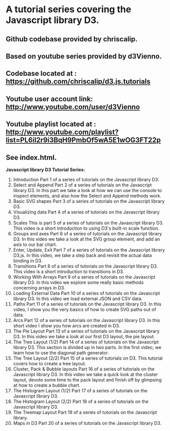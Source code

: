 # A tutorial series covering the Javascript library D3.

## Github codebase provided by chriscalip.
## Based on youtube series provided by d3Vienno.
## Codebase located at : https://github.com/chriscalip/d3.js.tutorials
## Youtube user account link: http://www.youtube.com/user/d3Vienno
## Youtube playlist located at :   http://www.youtube.com/playlist?list=PL6il2r9i3BqH9PmbOf5wA5E1wOG3FT22p
## See index.html.

**Javascript library D3 Tutorial Series:**

1. Introduction
Part 1 of a series of tutorials on the Javascript library D3.
2. Select and Append
Part 2 of a series of tutorials on the Javascript library D3. In this part we take a look at how we can use the console to inspect elements, and also how the Select and Append methods work.
3. Basic SVG shapes
Part 3 of a series of tutorials on the Javascript library D3.
4. Visualizing data
Part 4 of a series of tutorials on the Javascript library D3.
5. Scales
This is part 5 of a series of tutorials on the Javascript library D3. This video is a short introduction to using D3's built-in scale function.
6. Groups and axes
Part 6 of a series of tutorials on the Javascript library D3. In this video we take a look at the SVG group element, and add an axis to our bar chart.
7. Enter, Update, Exit
Part 7 of a series of tutorials on the Javascript library D3.js. In this video, we take a step back and revisit the actual data binding in D3.
8. Transitions
Part 8 of a series of tutorials on the Javascript library D3. This video is a short introduction to transitions in D3.
9. Working With Arrays
Part 9 of a series of tutorials on the Javascript library D3. In this video we explore some really basic methods concerning arrays in D3.
10. Loading External Data
Part 10 of a series of tutorials on the Javascript library D3. In this video we load external JSON and CSV data.
11. Paths
Part 11 of a series of tutorials on the Javascript library D3. In this video, I show you the very basics of how to create SVG paths out of data.
12. Arcs
Part 12 of a series of tutorials on the Javascript library D3. In this short video I show you how arcs are created in D3.
13. The Pie Layout
Part 13 of a series of tutorials on the Javascript library D3. In this video we take a look at our first D3 layout, the pie layout.
14. The Tree Layout (1/2)
Part 14 of a series of tutorials on the Javascript library D3. This section is divided up in two parts. In the first video, we learn how to use the diagonal path generator.
15. The Tree Layout (2/2)
Part 15 of a series of tutorials on D3. This tutorial covers how to create a tree layout.
16. Cluster, Pack & Bubble layouts
Part 16 of a series of tutorials on the Javascript library D3. In this video we take a quick look at the cluster layout, devote some time to the pack layout and finish off by glimpsing at how to create a bubble chart.
17. The Histogram Layout (1/2)
Part 17 of a series of tutorials on the Javascript library D3.
18. The Histogram Layout (2/2)
Part 18 of a series of tutorials on the Javascript library D3.
19. The Treemap Layout
Part 19 of a series of tutorials on the Javascript library.
20. Maps in D3
Part 20 of a series of tutorials on the Javascript library D3.